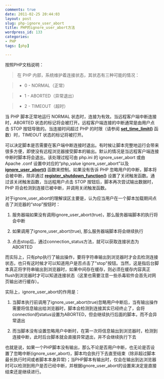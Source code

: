 ```yaml
---
comments: true
date: 2011-02-25 20:44:03
layout: post
slug: php-ignore_user_abort
title: PHP的ignore_user_abort方法
wordpress_id: 133
categories:
- PHP
tags: [php]

---
```


按照PHP文档说明：


> 在 PHP 内部，系统维护着连接状态，其状态有三种可能的情况：

> 
> 
	
>   * 0 - NORMAL（正常）
> 
	
>   * 1 - ABORTED（异常退出）
> 
	
>   * 2 - TIMEOUT（超时）
> 

当 PHP 脚本正常地运行 NORMAL 状态时，连接为有效。当远程客户端中断连接时，ABORTED  状态的标记将会被打开。远程客户端连接的中断通常是由用户点击 STOP 按钮导致的。当连接时间超过 PHP 的时限（请参阅 [**set_time_limit()**](http://www.php.net/manual/en/function.set-time-limit.php) 函数）时，TIMEOUT 状态的标记将被打开。

可以决定脚本是否需要在客户端中断连接时退出。有时候让脚本完整地运行会带来很多方便，即使没有远程浏览器接受脚本的输出。默认的情况是当远程客户端连接中断时脚本将会退出。该处理过程可由  php.ini 的 ignore_user_abort 或由 Apache .conf  设置中对应的“php_value ignore_user_abort”以及 [**ignore_user_abort()**](http://www.php.net/manual/en/function.ignore-user-abort.php) 函数来控制。如果没有告诉 PHP 忽略用户的中断，脚本将会被中断，除非通过  [**register_shutdown_function()**](http://www.php.net/manual/en/function.register-shutdown-function.php) 设置了关闭触发函数。通过该关闭触发函数，当远程用户点击  STOP 按钮后，脚本再次尝试输出数据时，PHP 将会检测到连接已被中断，并调用关闭触发函数。


对于ignore_user_abort的理解误区主要是，认为应当用户在一个脚本加载期间点击了浏览器的“stop”按钮时：



	
  1. 服务器端如果没有调用ignore_user_abort(true)，那么服务器端脚本的执行将会中断

	
  2. 如果调用了ignore_user_abort(true), 那么服务器端脚本将会继续执行

	
  3. 点击stop后，通过connection_status方法，就可以获取连接状态为ABORTED


而实际上，只有php执行了输出操作，要将字符串输出到浏览器时才会去检测连接状态，也只有这时候才可以知道用户是否点击了"stop"按钮。当然，这是指后台脚本真正将字符串输出到浏览器时，如果中间存在缓存，则必须在缓存内容真正flush到浏览器时才可以知道连接状态（这里也需要注意一些杀毒软件会首先对网页输出进行缓存）。

实际上，ignore_user_abort的作用是：

	
  1. 当脚本执行前调用了ignore_user_abort(true)忽略用户中断后，当有输出操作需要将信息输出给浏览器时，脚本会检测到连接其实已经终止了，会将connection的status设置为ABORTED，但会继续执行后面的脚本，而不会异常退出

	
  2. 而当脚本没有设置忽略用户中断时，在第一次将信息输出到浏览器时，检测到连接中断，此时后台脚本就会直接异常退出，并不会继续执行下去


也就是说，如果一个PHP脚本没有输出，那么不论是否用户中断，也无论是否设置了忽略中断(ignore_user_abort)，脚本均会执行下去直至结束（除非超过脚本最长执行时间或者脚本本身异常)；当PHP脚本有输出时，仅会在输出到达浏览器时可以检测到用户是否已经中断，并根据ignore_user_abort的设置来决定是直接结束还是继续进行。
